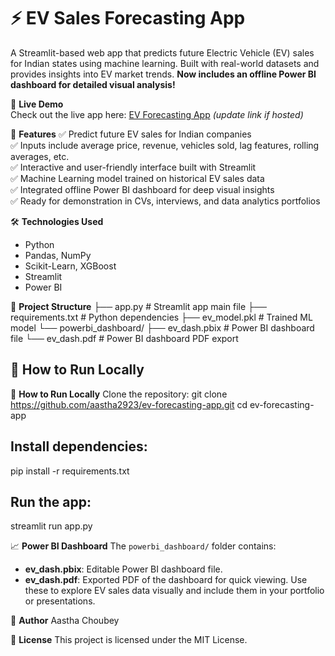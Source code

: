 # ⚡ EV Sales Forecasting App

A Streamlit-based web app that predicts future Electric Vehicle (EV) sales for Indian states using machine learning. Built with real-world datasets and provides insights into EV market trends. **Now includes an offline Power BI dashboard for detailed visual analysis!**

🚀 **Live Demo**  
Check out the live app here: [EV Forecasting App](#) *(update link if hosted)*

📌 **Features**
✅ Predict future EV sales for Indian companies  
✅ Inputs include average price, revenue, vehicles sold, lag features, rolling averages, etc.  
✅ Interactive and user-friendly interface built with Streamlit  
✅ Machine Learning model trained on historical EV sales data  
✅ Integrated offline Power BI dashboard for deep visual insights  
✅ Ready for demonstration in CVs, interviews, and data analytics portfolios

🛠 **Technologies Used**
- Python
- Pandas, NumPy
- Scikit-Learn, XGBoost
- Streamlit
- Power BI

📂 **Project Structure**
├── app.py # Streamlit app main file
├── requirements.txt # Python dependencies
├── ev_model.pkl # Trained ML model
└── powerbi_dashboard/
├── ev_dash.pbix # Power BI dashboard file
└── ev_dash.pdf # Power BI dashboard PDF export

## 🚨 How to Run Locally


🚨 **How to Run Locally**
Clone the repository:
git clone https://github.com/aastha2923/ev-forecasting-app.git
cd ev-forecasting-app

## Install dependencies:
pip install -r requirements.txt

## Run the app:
streamlit run app.py


📈 **Power BI Dashboard**
The `powerbi_dashboard/` folder contains:
- **ev_dash.pbix**: Editable Power BI dashboard file.
- **ev_dash.pdf**: Exported PDF of the dashboard for quick viewing.
Use these to explore EV sales data visually and include them in your portfolio or presentations.

📝 **Author**
Aastha Choubey

📃 **License**
This project is licensed under the MIT License.
